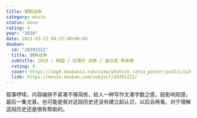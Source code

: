 ```yaml
---
title: 朝鲜战争
category: movie
status: done
rating: 4
year: "2010"
date: 2021-03-13 04:33:48+08:00
douban:
  id: "20391222"
  title: 朝鲜战争
  subtitle: 2010 / 韩国 / 纪录片 战争 / 金日成 李承晚
  rating: 9
  cover: https://img9.doubanio.com/view/photo/m_ratio_poster/public/p2624838216.jpg
  link: https://movie.douban.com/subject/20391222/
---
```


叙事啰嗦，内容编排不紧凑不够简练，给人一种写作文凑字数之感，挺影响观感，最后一集尤甚。也可能是我对这段历史还没有建立起认识，以后会再看。对于理解这段历史还是很有帮助的。
